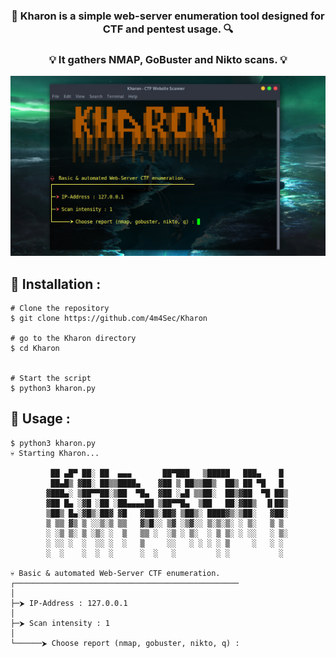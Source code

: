 <div align="center">
    <h3>🔎 Kharon is a simple web-server enumeration tool designed for CTF and pentest usage. 🔍</h3>
    <h3>💡 It gathers NMAP, GoBuster and Nikto scans. 💡</h3>
    <img src="https://github.com/4m4Sec/Kharon/blob/main/images/shell.png">
</div>

## 📌 Installation :
```console
# Clone the repository
$ git clone https://github.com/4m4Sec/Kharon

# go to the Kharon directory
$ cd Kharon


# Start the script 
$ python3 kharon.py
```

## 📌 Usage :
```console
$ python3 kharon.py
💀 Starting Kharon...

         ██ ▄█▀ ██░ ██  ▄▄▄       ██▀███   ▒█████   ███▄    █ 
         ██▄█▒ ▓██░ ██▒▒████▄    ▓██ ▒ ██▒▒██▒  ██▒ ██ ▀█   █ 
        ▓███▄░ ▒██▀▀██░▒██  ▀█▄  ▓██ ░▄█ ▒▒██░  ██▒▓██  ▀█ ██▒
        ▓██ █▄ ░▓█ ░██ ░██▄▄▄▄██ ▒██▀▀█▄  ▒██   ██░▓██▒  ▐▌██▒
        ▒██▒ █▄░▓█▒░██▓ ▓█   ▓██▒░██▓ ▒██▒░ ████▓▒░▒██░   ▓██░
        ▒ ▒▒ ▓▒ ▒ ░░▒░▒ ▒▒   ▓▒█░░ ▒▓ ░▒▓░░ ▒░▒░▒░ ░ ▒░   ▒ ▒ 
        ░ ░▒ ▒░ ▒ ░▒░ ░  ▒   ▒▒ ░  ░▒ ░ ▒░  ░ ▒ ▒░ ░ ░░   ░ ▒░
        ░ ░░ ░  ░  ░░ ░  ░   ▒     ░░   ░ ░ ░ ░ ▒     ░   ░ ░ 
        ░  ░    ░  ░  ░      ░  ░   ░         ░ ░           ░                       
    
💀 Basic & automated Web-Server CTF enumeration.
┌──────────────────────────────────────────────────
│
├─⮞ IP-Address : 127.0.0.1
│
├─⮞ Scan intensity : 1
│
└──────⮞ Choose report (nmap, gobuster, nikto, q) : 

```
